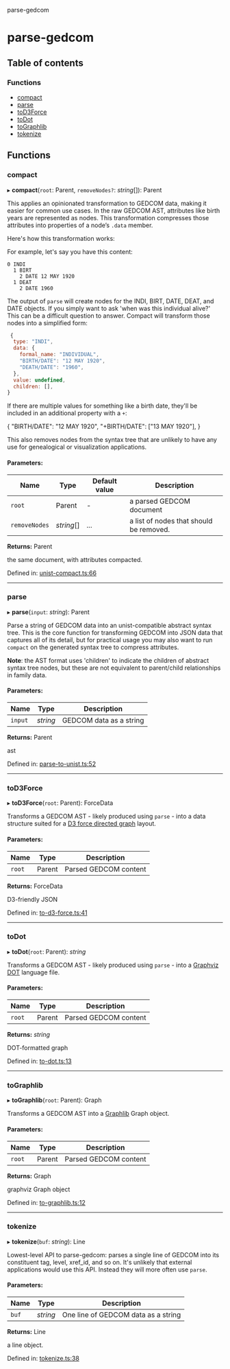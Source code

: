 parse-gedcom

# parse-gedcom

## Table of contents

### Functions

- [compact](README.md#compact)
- [parse](README.md#parse)
- [toD3Force](README.md#tod3force)
- [toDot](README.md#todot)
- [toGraphlib](README.md#tographlib)
- [tokenize](README.md#tokenize)

## Functions

### compact

▸ **compact**(`root`: Parent, `removeNodes?`: *string*[]): Parent

This applies an opinionated transformation to GEDCOM data,
making it easier for common use cases. In the raw GEDCOM
AST, attributes like birth years are represented as nodes.
This transformation compresses those attributes into properties
of a node’s `.data` member.

Here's how this transformation works:

For example, let's say you have this content:

```
0 INDI
  1 BIRT
    2 DATE 12 MAY 1920
  1 DEAT
    2 DATE 1960
```

The output of `parse` will create nodes for the INDI, BIRT, DATE,
DEAT, and DATE objects. If you simply want to ask 'when was this individual
alive?' This can be a difficult question to answer. Compact will transform
those nodes into a simplified form:

```js
 {
  type: "INDI",
  data: {
    formal_name: "INDIVIDUAL",
    "BIRTH/DATE": "12 MAY 1920",
    "DEATH/DATE": "1960",
  },
  value: undefined,
  children: [],
}
```

If there are multiple values for something like a birth date, they'll be
included in an additional property with a `+`:

{
  "BIRTH/DATE": "12 MAY 1920",
  "+BIRTH/DATE": ["13 MAY 1920"],
}

This also removes nodes from the syntax tree that are unlikely
to have any use for genealogical or visualization applications.

#### Parameters:

Name | Type | Default value | Description |
------ | ------ | ------ | ------ |
`root` | Parent | - | a parsed GEDCOM document   |
`removeNodes` | *string*[] | ... | a list of nodes that should be removed.   |

**Returns:** Parent

the same document, with attributes compacted.

Defined in: [unist-compact.ts:66](https://github.com/tmcw/parse-gedcom/blob/b3fea72/lib/unist-compact.ts#L66)

___

### parse

▸ **parse**(`input`: *string*): Parent

Parse a string of GEDCOM data into an unist-compatible
abstract syntax tree. This is the core function for transforming
GEDCOM into JSON data that captures all of its detail, but
for practical usage you may also want to run `compact`
on the generated syntax tree to compress attributes.

**Note**: the AST format uses 'children' to indicate the children
of abstract syntax tree nodes, but these are not equivalent to
parent/child relationships in family data.

#### Parameters:

Name | Type | Description |
------ | ------ | ------ |
`input` | *string* | GEDCOM data as a string   |

**Returns:** Parent

ast

Defined in: [parse-to-unist.ts:52](https://github.com/tmcw/parse-gedcom/blob/b3fea72/lib/parse-to-unist.ts#L52)

___

### toD3Force

▸ **toD3Force**(`root`: Parent): ForceData

Transforms a GEDCOM AST - likely produced using
`parse` - into a data structure suited for
a [D3 force directed graph](https://observablehq.com/@d3/force-directed-graph)
layout.

#### Parameters:

Name | Type | Description |
------ | ------ | ------ |
`root` | Parent | Parsed GEDCOM content   |

**Returns:** ForceData

D3-friendly JSON

Defined in: [to-d3-force.ts:41](https://github.com/tmcw/parse-gedcom/blob/b3fea72/lib/to-d3-force.ts#L41)

___

### toDot

▸ **toDot**(`root`: Parent): *string*

Transforms a GEDCOM AST - likely produced using
`parse` - into a [Graphviz DOT](https://graphviz.org/doc/info/lang.html)
language file.

#### Parameters:

Name | Type | Description |
------ | ------ | ------ |
`root` | Parent | Parsed GEDCOM content   |

**Returns:** *string*

DOT-formatted graph

Defined in: [to-dot.ts:13](https://github.com/tmcw/parse-gedcom/blob/b3fea72/lib/to-dot.ts#L13)

___

### toGraphlib

▸ **toGraphlib**(`root`: Parent): Graph

Transforms a GEDCOM AST into a [Graphlib](https://github.com/dagrejs/graphlib)
Graph object.

#### Parameters:

Name | Type | Description |
------ | ------ | ------ |
`root` | Parent | Parsed GEDCOM content   |

**Returns:** Graph

graphviz Graph object

Defined in: [to-graphlib.ts:12](https://github.com/tmcw/parse-gedcom/blob/b3fea72/lib/to-graphlib.ts#L12)

___

### tokenize

▸ **tokenize**(`buf`: *string*): Line

Lowest-level API to parse-gedcom: parses a single line
of GEDCOM into its constituent tag, level, xref_id,
and so on. It's unlikely that external applications would use this API.
Instead they will more often use `parse`.

#### Parameters:

Name | Type | Description |
------ | ------ | ------ |
`buf` | *string* | One line of GEDCOM data as a string   |

**Returns:** Line

a line object.

Defined in: [tokenize.ts:38](https://github.com/tmcw/parse-gedcom/blob/b3fea72/lib/tokenize.ts#L38)
